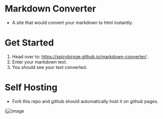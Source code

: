 # Markdown Converter

- A site that would convert your markdown to html instantly.

# Get Started

1. Head over to: https://spicybirsge.github.io/markdown-converter/ .
2. Enter your markdown text.
3. You should see your text converted.

# Self Hosting

- Fork this repo and github should automatically host it on github pages.


(![image](https://user-images.githubusercontent.com/92243459/170850508-54799bac-9abe-4347-bc68-1bdc97699aaa.png)
